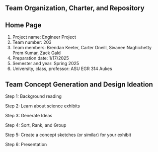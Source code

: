 ## Team Organization, Charter, and Repository

## Home Page

1. Project name: Engineer Project
2. Team number: 203
3. Team members: Brendan Keeter, Carter Oneill, Sivanee Naghichetty Prem Kumar, Zack Gald
4. Preparation date: 1/17/2025
5. Semester and year: Spring 2025
6. University, class, professor: ASU EGR 314 Aukes


## Team Concept Generation and Design Ideation

Step 1: Background reading

Step 2: Learn about science exhibits

Step 3: Generate Ideas

Step 4: Sort, Rank, and Group

Step 5: Create a concept sketches (or similar) for your exhibit

Step 6: Presentation
